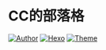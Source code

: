 # CC的部落格

<a href="https://ccknbc.cc"><img alt="Author" src="https://img.shields.io/badge/Author-CCKNBC-blur"/></a>&nbsp;<a href="https://hexo.io"><img alt="Hexo" src="https://img.shields.io/badge/HEXO-5.2.0-0e83c"/></a>&nbsp;<a href="https://github.com/jerryc127/hexo-theme-butterfly"><img alt="Theme" src="https://img.shields.io/badge/Theme-Butterfly 3.3.0-0e83c"/></a>